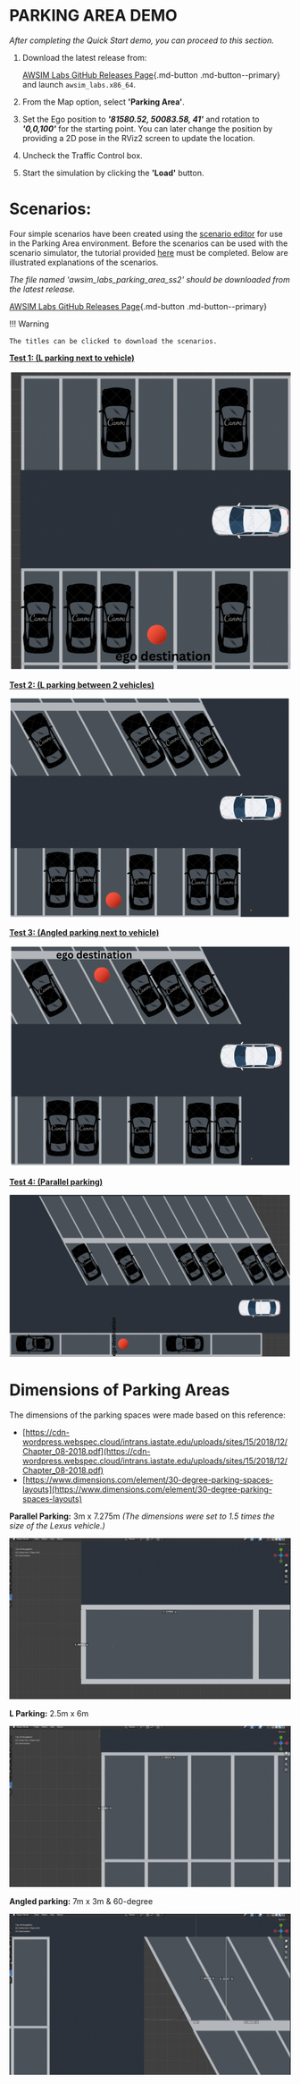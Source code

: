 # PARKING AREA DEMO

_After completing the Quick Start demo, you can proceed to this section._

1. Download the latest release from:

    [AWSIM Labs GitHub Releases Page](https://github.com/autowarefoundation/AWSIM-Labs/releases){.md-button .md-button--primary}
     and launch `awsim_labs.x86_64`.

2. From the Map option, select **'Parking Area'**.

3. Set the Ego position to _**'81580.52, 50083.58, 41'**_ and rotation to _**'0,0,100'**_ for the starting point. You can later change the position by providing a 2D pose in the RViz2 screen to update the location.
4. Uncheck the Traffic Control box.

5. Start the simulation by clicking the **'Load'** button.


# Scenarios:
Four simple scenarios have been created using the [scenario editor](https://github.com/tier4/scenario_simulator_v2) for use in the Parking Area environment. Before the scenarios can be used with the scenario simulator, the tutorial provided [here](https://autowarefoundation.github.io/AWSIM-Labs/main/GettingStarted/UsingOpenSCENARIO/) must be completed.
Below are illustrated explanations of the scenarios.

_The file named 'awsim_labs_parking_area_ss2' should be downloaded from the latest release._

 [AWSIM Labs GitHub Releases Page](https://github.com/autowarefoundation/AWSIM-Labs/releases){.md-button .md-button--primary}


!!! Warning

    The titles can be clicked to download the scenarios.


[**Test 1: (L parking next to vehicle)**
](https://drive.google.com/file/d/1734TvS6G1IiF3dbVNyrzXm3pQFtAGnj9/view?usp=drive_link)

![1.png](1.png)

[**Test 2: (L parking between 2 vehicles)**
](https://drive.google.com/file/d/1rNGgOTXZO_X-FmLKAkTBaitx2r2jnYO3/view?usp=drive_link)

![2.png](2.png)

[**Test 3: (Angled parking next to vehicle)**
](https://drive.google.com/file/d/1pTGwo2SbF6yFIvij6n9iSkjIYZVd6EsJ/view?usp=drive_link)

![3.png](3.png)

[**Test 4: (Parallel parking)**
](https://drive.google.com/file/d/1--UMYejSgnzD_gwW2JpB8kUtMRin48iV/view?usp=drive_link)

![4.png](4.png)

# Dimensions of Parking Areas

The dimensions of the parking spaces were made based on this reference:

   - [https://cdn-wordpress.webspec.cloud/intrans.iastate.edu/uploads/sites/15/2018/12/Chapter_08-2018.pdf](https://cdn-wordpress.webspec.cloud/intrans.iastate.edu/uploads/sites/15/2018/12/Chapter_08-2018.pdf)
   - [https://www.dimensions.com/element/30-degree-parking-spaces-layouts](https://www.dimensions.com/element/30-degree-parking-spaces-layouts)


**Parallel Parking:** 3m x 7.275m   _(The dimensions were set to 1.5 times the size of the Lexus vehicle.)_

![paralel_p.png](paralel_p.png)

**L Parking:** 2.5m x 6m

![l_p.png](l_p.png)

**Angled parking:** 7m x 3m  &  60-degree

![angeled_p.png](angeled_p.png)
